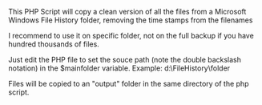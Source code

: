 This PHP Script will copy a clean version of all the files from a Microsoft Windows File History folder, removing the time stamps from the filenames

I recommend to use it on specific folder, not on the full backup if you have hundred thousands of files.

Just edit the PHP file to set the souce path (note the double backslash notation) in the $mainfolder variable.
Example: d:\\FileHistory\\folder

Files will be copied to an "output" folder in the same directory of the php script.
